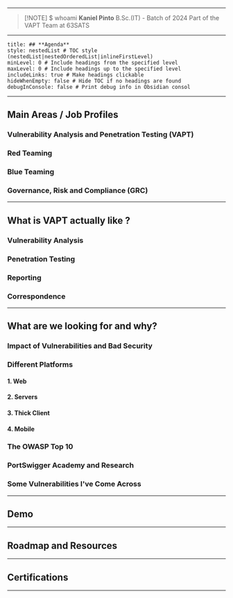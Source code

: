

---

> [!NOTE] $ whoami
> **Kaniel Pinto**
> B.Sc.(IT) - Batch of 2024
> Part of the VAPT Team at 63SATS

---
```table-of-contents title=Table
title: ## **Agenda**
style: nestedList # TOC style (nestedList|nestedOrderedList|inlineFirstLevel)
minLevel: 0 # Include headings from the specified level
maxLevel: 0 # Include headings up to the specified level
includeLinks: true # Make headings clickable
hideWhenEmpty: false # Hide TOC if no headings are found
debugInConsole: false # Print debug info in Obsidian consol
```
---
## **Main Areas / Job Profiles**

### Vulnerability Analysis and Penetration Testing (VAPT)

### Red Teaming

### Blue Teaming

### Governance, Risk and Compliance (GRC)

---
## **What is VAPT actually like ?**

### Vulnerability Analysis

### Penetration Testing

### Reporting

### Correspondence

---
## **What are we looking for and why?**

### Impact of Vulnerabilities and Bad Security

### Different Platforms

#### 1. Web

#### 2. Servers

#### 3. Thick Client

#### 4. Mobile

### The OWASP Top 10

### PortSwigger Academy and Research

### Some Vulnerabilities I've Come Across

---
## **Demo**

---
## **Roadmap and Resources**

---
## **Certifications**

---



